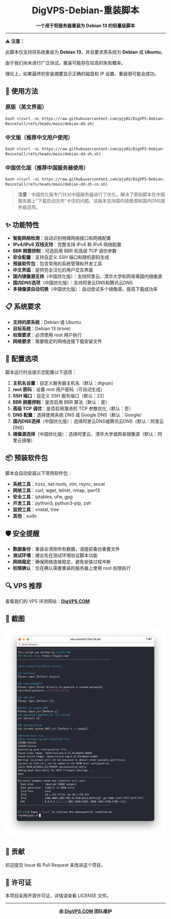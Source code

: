 <div align="center">

# DigVPS-Debian-重装脚本


**一个用于将服务器重装为 Debian 13 的轻量级脚本**

</div>

---

⚠️ **注意：**  

此脚本仅支持将系统重装为 **Debian 13**，并且要求原系统为 **Debian** 或 **Ubuntu**。  

由于我们尚未进行广泛测试，重装可能存在较高的失败概率。  

理论上，如果最终的安装摘要显示正确的磁盘和 IP 设置，重装很可能会成功。

## 🚀 使用方法

### 原版（英文界面）
```shell
bash <(curl -sL https://raw.githubusercontent.com/pjy02/DigVPS-Debian-Reinstall/refs/heads/main/debian-dd.sh)
```

### 中文版（推荐中文用户使用）
```shell
bash <(curl -sL https://raw.githubusercontent.com/pjy02/DigVPS-Debian-Reinstall/refs/heads/main/debian-dd-zh.sh)
```

### 中国优化版（推荐中国服务器使用）
```shell
bash <(curl -sL https://raw.githubusercontent.com/pjy02/DigVPS-Debian-Reinstall/refs/heads/main/debian-dd-zh-cn.sh)
```

> **注意**：中国优化版专门针对中国服务器进行了优化，解决了原始脚本在中国服务器上"下载启动文件"卡住的问题。该版本支持国内镜像源和国内DNS服务器选项。

## ✨ 功能特性

- **智能网络检测**：自动识别物理网络接口和网络配置
- **IPv4/IPv6 双栈支持**：完整支持 IPv4 和 IPv6 网络配置
- **BBR 拥塞控制**：可选启用 BBR 和高级 TCP 调优参数
- **安全配置**：支持自定义 SSH 端口和随机密码生成
- **预装软件包**：包含常用的系统管理和开发工具
- **中文界面**：提供完全汉化的用户交互界面
- **国内镜像源支持**（中国优化版）：支持阿里云、清华大学和网易等国内镜像源
- **国内DNS选项**（中国优化版）：支持阿里云DNS和腾讯云DNS
- **多镜像源自动切换**（中国优化版）：自动尝试多个镜像源，提高下载成功率

## 📋 系统要求

- **支持的原系统**：Debian 或 Ubuntu
- **目标系统**：Debian 13 (trixie)
- **权限要求**：必须使用 root 用户执行
- **网络要求**：需要稳定的网络连接下载安装文件

## 🔧 配置选项

脚本运行时会提示您配置以下选项：

1. **主机名设置**：自定义服务器主机名（默认：digvps）
2. **root 密码**：设置 root 用户密码（可自动生成）
3. **SSH 端口**：自定义 SSH 服务端口（默认：22）
4. **BBR 拥塞控制**：是否启用 BBR 算法（默认：是）
5. **高级 TCP 调优**：是否启用激进的 TCP 参数优化（默认：否）
6. **DNS 配置**：选择使用系统 DNS 或 Google DNS（默认：Google）
7. **国内DNS选择**（中国优化版）：选择阿里云DNS或腾讯云DNS（默认：阿里云DNS）
8. **镜像源选择**（中国优化版）：选择阿里云、清华大学或网易镜像源（默认：阿里云镜像）

## 📦 预装软件包

脚本会自动安装以下常用软件包：

- **系统工具**：lrzsz, net-tools, vim, rsync, socat
- **网络工具**：curl, wget, telnet, nmap, iperf3
- **安全工具**：iptables, ufw, gpg
- **开发工具**：python3, python3-pip, zsh
- **监控工具**：vnstat, tree
- **其他**：sudo

## 🛡️ 安全提醒

- **数据备份**：重装会清除所有数据，请提前备份重要文件
- **测试环境**：建议先在测试环境验证脚本功能
- **网络稳定**：确保网络连接稳定，避免安装过程中断
- **权限确认**：仅在确认需要重装的服务器上使用 root 权限执行

## 🔍 VPS 推荐

查看我们的 VPS 评测网站：**[DigVPS.COM](https://digvps.com/)**

## 📸 截图

![安装界面截图](Screenshot.png)

## 🤝 贡献

欢迎提交 Issue 和 Pull Request 来改进这个项目。

## 📄 许可证

本项目采用开源许可证，详情请查看 LICENSE 文件。

---

<div align="center">

**由 [DigVPS.COM](https://digvps.com/) 团队维护**

</div>